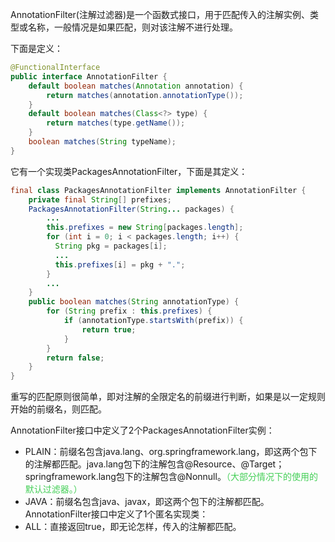 
AnnotationFilter(注解过滤器)是一个函数式接口，用于匹配传入的注解实例、类型或名称，一般情况是如果匹配，则对该注解不进行处理。

下面是定义：
```java
@FunctionalInterface  
public interface AnnotationFilter {
	default boolean matches(Annotation annotation) {  
	    return matches(annotation.annotationType());  
	}
	default boolean matches(Class<?> type) {  
	    return matches(type.getName());  
	}
	boolean matches(String typeName);
}
```

它有一个实现类PackagesAnnotationFilter，下面是其定义：
```java
final class PackagesAnnotationFilter implements AnnotationFilter {
	private final String[] prefixes;
	PackagesAnnotationFilter(String... packages) {  
	    ...
	    this.prefixes = new String[packages.length];  
	    for (int i = 0; i < packages.length; i++) {  
	      String pkg = packages[i];  
	      ... 
	      this.prefixes[i] = pkg + ".";  
	    }  
	    ...
    }
    public boolean matches(String annotationType) {  
	    for (String prefix : this.prefixes) {  
			if (annotationType.startsWith(prefix)) {  
	            return true;  
            }  
        }  
	    return false;  
	}
}
```
重写的匹配原则很简单，即对注解的全限定名的前缀进行判断，如果是以一定规则开始的前缀名，则匹配。

AnnotationFilter接口中定义了2个PackagesAnnotationFilter实例：
- PLAIN：前缀名包含java.lang、org.springframework.lang，即这两个包下的注解都匹配。java.lang包下的注解包含@Resource、@Target；springframework.lang包下的注解包含@Nonnull。<font color=44cf57>（大部分情况下的使用的默认过滤器。）</font>
- JAVA：前缀名包含java、javax，即这两个包下的注解都匹配。
AnnotationFilter接口中定义了1个匿名实现类：
- ALL：直接返回true，即无论怎样，传入的注解都匹配。